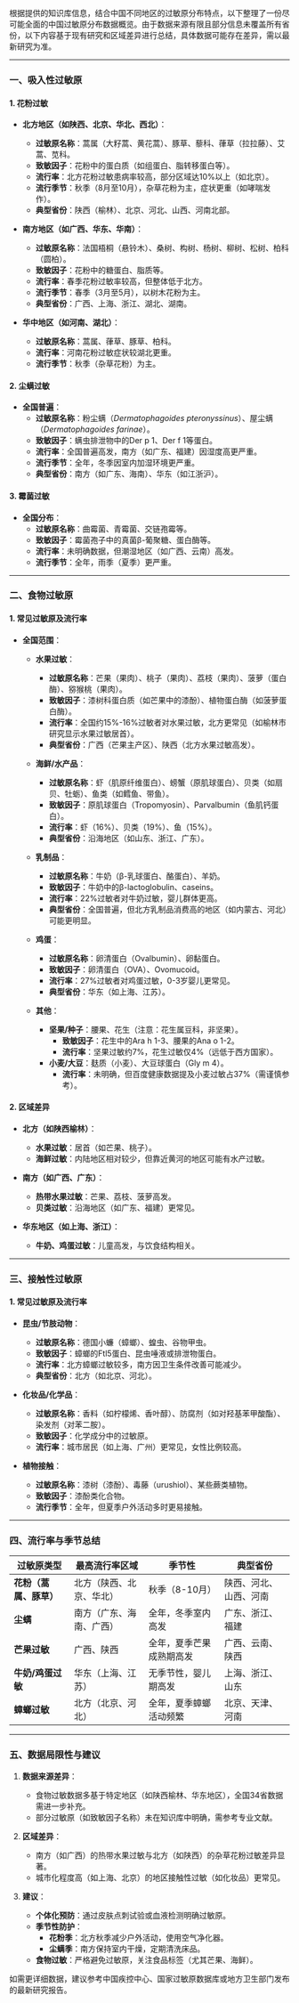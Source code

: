 根据提供的知识库信息，结合中国不同地区的过敏原分布特点，以下整理了一份尽可能全面的中国过敏原分布数据概览。由于数据来源有限且部分信息未覆盖所有省份，以下内容基于现有研究和区域差异进行总结，具体数据可能存在差异，需以最新研究为准。

---

### **一、吸入性过敏原**
#### **1. 花粉过敏**
- **北方地区（如陕西、北京、华北、西北）**：
  - **过敏原名称**：蒿属（大籽蒿、黄花蒿）、豚草、藜科、葎草（拉拉藤）、艾蒿、苋科。
  - **致敏因子**：花粉中的蛋白质（如组蛋白、脂转移蛋白等）。
  - **流行率**：北方花粉过敏患病率较高，部分区域达10%以上（如北京）。
  - **流行季节**：秋季（8月至10月），杂草花粉为主，症状更重（如哮喘发作）。
  - **典型省份**：陕西（榆林）、北京、河北、山西、河南北部。

- **南方地区（如广西、华东、华南）**：
  - **过敏原名称**：法国梧桐（悬铃木）、桑树、构树、杨树、柳树、松树、柏科（圆柏）。
  - **致敏因子**：花粉中的糖蛋白、脂质等。
  - **流行率**：春季花粉过敏率较高，但整体低于北方。
  - **流行季节**：春季（3月至5月），以树木花粉为主。
  - **典型省份**：广西、上海、浙江、湖北、湖南。

- **华中地区（如河南、湖北）**：
  - **过敏原名称**：蒿属、葎草、豚草、柏科。
  - **流行率**：河南花粉过敏症状较湖北更重。
  - **流行季节**：秋季（杂草花粉）为主。

#### **2. 尘螨过敏**
- **全国普遍**：
  - **过敏原名称**：粉尘螨（*Dermatophagoides pteronyssinus*）、屋尘螨（*Dermatophagoides farinae*）。
  - **致敏因子**：螨虫排泄物中的Der p 1、Der f 1等蛋白。
  - **流行率**：全国普遍高发，南方（如广东、福建）因湿度高更严重。
  - **流行季节**：全年，冬季因室内加湿环境更严重。
  - **典型省份**：南方（如广东、海南）、华东（如江浙沪）。

#### **3. 霉菌过敏**
- **全国分布**：
  - **过敏原名称**：曲霉菌、青霉菌、交链孢霉等。
  - **致敏因子**：霉菌孢子中的真菌β-葡聚糖、蛋白酶等。
  - **流行率**：未明确数据，但潮湿地区（如广西、云南）高发。
  - **流行季节**：全年，雨季（夏季）更严重。

---

### **二、食物过敏原**
#### **1. 常见过敏原及流行率**
- **全国范围**：
  - **水果过敏**：
    - **过敏原名称**：芒果（果肉）、桃子（果肉）、荔枝（果肉）、菠萝（蛋白酶）、猕猴桃（果肉）。
    - **致敏因子**：漆树科蛋白质（如芒果中的漆酚）、植物蛋白酶（如菠萝蛋白酶）。
    - **流行率**：全国约15%-16%过敏者对水果过敏，北方更常见（如榆林市研究显示水果过敏居首）。
    - **典型省份**：广西（芒果主产区）、陕西（北方水果过敏高发）。
  
  - **海鲜/水产品**：
    - **过敏原名称**：虾（肌原纤维蛋白）、螃蟹（原肌球蛋白）、贝类（如扇贝、牡蛎）、鱼类（如鳕鱼、带鱼）。
    - **致敏因子**：原肌球蛋白（Tropomyosin）、Parvalbumin（鱼肌钙蛋白）。
    - **流行率**：虾（16%）、贝类（19%）、鱼（15%）。
    - **典型省份**：沿海地区（如山东、浙江、广东）。

  - **乳制品**：
    - **过敏原名称**：牛奶（β-乳球蛋白、酪蛋白）、羊奶。
    - **致敏因子**：牛奶中的β-lactoglobulin、caseins。
    - **流行率**：22%过敏者对牛奶过敏，婴儿群体更高。
    - **典型省份**：全国普遍，但北方乳制品消费高的地区（如内蒙古、河北）可能更明显。

  - **鸡蛋**：
    - **过敏原名称**：卵清蛋白（Ovalbumin）、卵黏蛋白。
    - **致敏因子**：卵清蛋白（OVA）、Ovomucoid。
    - **流行率**：27%过敏者对鸡蛋过敏，0-3岁婴儿更常见。
    - **典型省份**：华东（如上海、江苏）。

  - **其他**：
    - **坚果/种子**：腰果、花生（注意：花生属豆科，非坚果）。
      - **致敏因子**：花生中的Ara h 1-3、腰果的Ana o 1-2。
      - **流行率**：坚果过敏约7%，花生过敏仅4%（远低于西方国家）。
    - **小麦/大豆**：麸质（小麦）、大豆球蛋白（Gly m 4）。
      - **流行率**：未明确，但百度健康数据提及小麦过敏占37%（需谨慎参考）。

#### **2. 区域差异**
- **北方（如陕西榆林）**：
  - **水果过敏**：居首（如芒果、桃子）。
  - **海鲜过敏**：内陆地区相对较少，但靠近黄河的地区可能有水产过敏。
  
- **南方（如广西、广东）**：
  - **热带水果过敏**：芒果、荔枝、菠萝高发。
  - **贝类过敏**：沿海地区（如广东、福建）更常见。

- **华东地区（如上海、浙江）**：
  - **牛奶、鸡蛋过敏**：儿童高发，与饮食结构相关。

---

### **三、接触性过敏原**
#### **1. 常见过敏原及流行率**
- **昆虫/节肢动物**：
  - **过敏原名称**：德国小蠊（蟑螂）、蝗虫、谷物甲虫。
  - **致敏因子**：蟑螂的Ftl5蛋白、昆虫唾液或排泄物蛋白。
  - **流行率**：北方蟑螂过敏较多，南方因卫生条件改善可能减少。
  - **典型省份**：北方（如北京、河北）。

- **化妆品/化学品**：
  - **过敏原名称**：香料（如柠檬烯、香叶醇）、防腐剂（如对羟基苯甲酸酯）、染发剂（对苯二胺）。
  - **致敏因子**：化学成分中的过敏原。
  - **流行率**：城市居民（如上海、广州）更常见，女性比例较高。
  
- **植物接触**：
  - **过敏原名称**：漆树（漆酚）、毒藤（urushiol）、某些蕨类植物。
  - **致敏因子**：漆酚类化合物。
  - **流行季节**：全年，但夏季户外活动多时更易接触。

---

### **四、流行率与季节总结**
| **过敏原类型**       | **最高流行率区域**       | **季节性**                     | **典型省份**               |
|----------------------|--------------------------|--------------------------------|----------------------------|
| **花粉（蒿属、豚草）** | 北方（陕西、北京、华北） | 秋季（8-10月）                 | 陕西、河北、山西、河南     |
| **尘螨**             | 南方（广东、海南、广西） | 全年，冬季室内高发             | 广东、浙江、福建           |
| **芒果过敏**         | 广西、陕西              | 全年，夏季芒果成熟期高发       | 广西、云南、陕西           |
| **牛奶/鸡蛋过敏**    | 华东（上海、江苏）       | 无季节性，婴儿期高发           | 上海、浙江、山东           |
| **蟑螂过敏**         | 北方（北京、河北）       | 全年，夏季蟑螂活动频繁         | 北京、天津、河南           |

---

### **五、数据局限性与建议**
1. **数据来源差异**：
   - 食物过敏数据多基于特定地区（如陕西榆林、华东地区），全国34省数据需进一步补充。
   - 部分过敏原（如致敏因子名称）未在知识库中明确，需参考专业文献。

2. **区域差异**：
   - 南方（如广西）的热带水果过敏与北方（如陕西）的杂草花粉过敏差异显著。
   - 城市化程度高（如上海、北京）的地区接触性过敏（如化妆品）更常见。

3. **建议**：
   - **个体化预防**：通过皮肤点刺试验或血液检测明确过敏原。
   - **季节性防护**：
     - **花粉季**：北方秋季减少户外活动，使用空气净化器。
     - **尘螨季**：南方保持室内干燥，定期清洗床品。
   - **食物过敏**：严格避免过敏原，关注食品标签（尤其芒果、海鲜）。

如需更详细数据，建议参考中国疾控中心、国家过敏原数据库或地方卫生部门发布的最新研究报告。